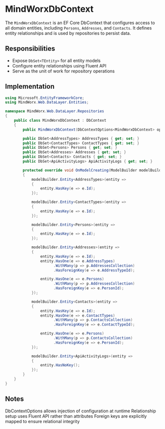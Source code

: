 # MindWorxDbContext

The `MindWorxDbContext` is an EF Core DbContext that configures access to all domain entities, including `Persons`, `Addresses`, and `Contacts`. It defines entity relationships and is used by repositories to persist data.

## Responsibilities

- Expose `DbSet<TEntity>` for all entity models
- Configure entity relationships using Fluent API
- Serve as the unit of work for repository operations

## Implementation

```csharp
using Microsoft.EntityFrameworkCore;
using MindWorx.Web.DataLayer.Entities;

namespace MindWorx.Web.DataLayer.Repositories
{
    public class MindWorxDbContext : DbContext
    {
        public MindWorxDbContext(DbContextOptions<MindWorxDbContext> options) : base(options) { }

        public DbSet<AddressTypes> AddressTypes { get; set; }
        public DbSet<ContactTypes> ContactTypes { get; set; }
        public DbSet<Persons> Persons { get; set; }
        public DbSet<Addresses> Addresses { get; set; }
        public DbSet<Contacts> Contacts { get; set; }
        public DbSet<ApiActivityLogs> ApiActivityLogs { get; set; }

        protected override void OnModelCreating(ModelBuilder modelBuilder)
        {
            modelBuilder.Entity<AddressTypes>(entity =>
            {
                entity.HasKey(e => e.Id);
            });

            modelBuilder.Entity<ContactTypes>(entity =>
            {
                entity.HasKey(e => e.Id);
            });

            modelBuilder.Entity<Persons>(entity =>
            {
                entity.HasKey(e => e.Id);
            });

            modelBuilder.Entity<Addresses>(entity =>
            {
                entity.HasKey(e => e.Id);
                entity.HasOne(e => e.AddressTypes)
                      .WithMany(p => p.AddressesCollection)
                      .HasForeignKey(e => e.AddressTypeId);

                entity.HasOne(e => e.Persons)
                      .WithMany(p => p.AddressesCollection)
                      .HasForeignKey(e => e.PersonId);
            });

            modelBuilder.Entity<Contacts>(entity =>
            {
                entity.HasKey(e => e.Id);
                entity.HasOne(e => e.ContactTypes)
                      .WithMany(p => p.ContactsCollection)
                      .HasForeignKey(e => e.ContactTypeId);

                entity.HasOne(e => e.Persons)
                      .WithMany(p => p.ContactsCollection)
                      .HasForeignKey(e => e.PersonId);
            });

            modelBuilder.Entity<ApiActivityLogs>(entity =>
            {
                entity.HasNoKey();
            });
        }
    }
}
```

## Notes
DbContextOptions<T> allows injection of configuration at runtime
Relationship setup uses Fluent API rather than attributes
Foreign keys are explicitly mapped to ensure relational integrity